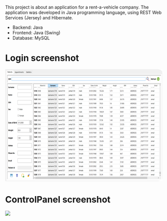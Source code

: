 This project is about an application for a rent-a-vehicle company. The application
was developed in Java programming language, using REST Web Services (Jersey) and Hibernate.

* Backend: Java
* Frontend: Java (Swing)
* Database: MySQL

# Login screenshot
![](Images/Picture1.png)

# ControlPanel screenshot
![](Images/AdminControlPanel.png)
